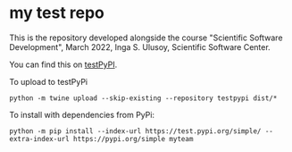 # my test repo
This is the repository developed alongside the course "Scientific Software Development", March 2022, Inga S. Ulusoy, Scientific Software Center.

You can find this on [testPyPI](https://test.pypi.org/project/myteam/).

To upload to testPyPi
```
python -m twine upload --skip-existing --repository testpypi dist/*
```

To install with dependencies from PyPi:
```
python -m pip install --index-url https://test.pypi.org/simple/ --extra-index-url https://pypi.org/simple myteam
```
